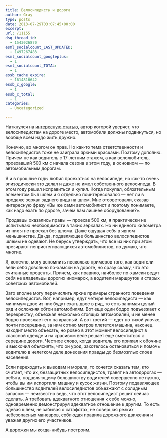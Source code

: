 ```yaml
---
title: Велосипедисты и дорога
author: Gray
type: posts
date: 2013-07-29T03:07:45+00:00
excerpt:
url: /11155
dsq_thread_id:
  - 1543026870
esml_socialcount_LAST_UPDATED:
  - 1497267483
esml_socialcount_googleplus:
  - 1
esml_socialcount_TOTAL:
  - 1
essb_cache_expire:
  - 1614816642
essb_c_google:
  - 1
essb_c_total:
  - 1
categories:
  - Uncategorized

---
```








Наткнулся на [интересную статью][1], автор которой уверяет, что велосипедистам на дороге место, автомобили должны подвинуться, но вообще всем надо жить дружно.

Конечно, во многом он прав. Но как-то тема ответственности и велосипедистов тоже не заиграла яркими красками. Поэтому дополню. Причем не как водитель с 17-летним стажем, а как велолюбитель, проехавший 500 км с начала сезона в этом году, в основном — по автомобильным дорогам.

Я и в прошлые годы любил проехаться на велосипеде, но как-то очень эпизодически это делал и даже не имел собственного велосипеда. В этом году решил исправиться и купил. Когда покупал, обязательным элементом был шлем и я отдельно поинтересовался — нет ли в продаже зеркал заднего вида на шлем. Мне отсоветовали, сказав интересную фразу &#171;Вы же сами автомобилист и поэтому понимаете, как надо ехать по дороге, зачем вам лишнее оборудование?&#187;. 

Продавцы оказались правы — проехав 500 км, я практически не испытываю необходимости в таких зеркалах. Но ни единого километра из них я не проехал без шлема. Даже ощущая себя в явном меньшинстве. Да-да, подавляющее большинство велосипедистов шлемы не одевают. Не берусь утверждать, что все из них при этом презирают непристегивающихся автомобилистов, но думаю, что многие. 

Я, конечно, могу вспомнить несколько примеров того, как водители вели себя довольно по-хамски на дороге, но сразу скажу, что это считанные проценты. Причем, как правило, наиболее по-хамски ведут себя не владельцы дорогих иномарок, а водители маршруток и старых советских автомобилей. 

Зато вполне могу перечислить яркие примеры странного поведения велосипедистов. Вот, например, едут четыре велосипедиста — как минимум двое из них будут ехать двое в ряд, то есть занимая целый ряд и осложняя обгон автомобилям. Вот еще один бодро подъезжает к перекрестку, объезжая несколько стоящих автомобилей, и не менее бодро проезжает его на красный. А вот третий — едет по тихой улочке, почти посередине, за ним сотню метров плетется машина, наконец находит место объехать, но ровно в этот момент велосипедист в классной одежде и на красивом веле решает еще сместиться к середине дороги. Честное слово, когда водитель его прижал к обочине и выскочил объяснять, что он урод, захотелось остановиться и помочь водителю в нелегком деле донесения правды до безмозглых слоев населения.

Если переходить к выводам и морали, то хочется сказать тем, кто считает, что их, беззащитных велосипедистов, травят на автодорогах — ребята, подавляющему большинству водителей совершенно не нужно, чтобы вы им испортили машину и кусок жизни. Поэтому подавляющее большинство водителей велосипедистов объезжают с солидным запасом — неизвестно ведь, что этот велосипедист решит сейчас сделать. А требовать адекватного отношения к себе можно, одновременно демонстрируя адекватное отношение к другим. То есть одевая шлем, не забывая о катафотах, не совершая резких небезопасных маневров, соблюдая правила дорожного движения и уважая других его участников.

А дорожки мы когда-нибудь построим. 

 [1]: http://article.autoua.net/dorogu-velosipedistam.html